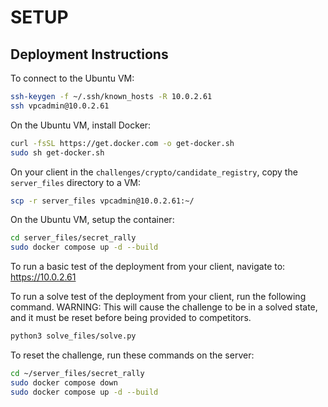 # SETUP

## Deployment Instructions

To connect to the Ubuntu VM:

```sh
ssh-keygen -f ~/.ssh/known_hosts -R 10.0.2.61
ssh vpcadmin@10.0.2.61
```

On the Ubuntu VM, install Docker:

```sh
curl -fsSL https://get.docker.com -o get-docker.sh
sudo sh get-docker.sh
```

On your client in the `challenges/crypto/candidate_registry`, copy the `server_files` directory to a VM:

```sh
scp -r server_files vpcadmin@10.0.2.61:~/
```

On the Ubuntu VM, setup the container:

```sh
cd server_files/secret_rally
sudo docker compose up -d --build
```

To run a basic test of the deployment from your client, navigate to: https://10.0.2.61

To run a solve test of the deployment from your client, run the following command. WARNING: This will cause the challenge to be in a solved state, and it must be reset before being provided to competitors.

```sh
python3 solve_files/solve.py
```

To reset the challenge, run these commands on the server:

```sh
cd ~/server_files/secret_rally
sudo docker compose down
sudo docker compose up -d --build
```